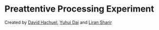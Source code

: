 Preattentive Processing Experiment
===============================================

Created by [David Hachuel](https://github.com/dhachuel), [Yuhui Dai](https://github.com/YuhuiDai) and [Liran Sharir](https://github.com/lsharir)
